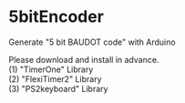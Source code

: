 # 5bitEncoder

Generate "5 bit BAUDOT code" with Arduino 

Please download and install in advance.<br/>
(1) "TimerOne" Library <br/>
(2) "FlexiTimer2" Library<br/>
(3) "PS2keyboard" Library<br/>
